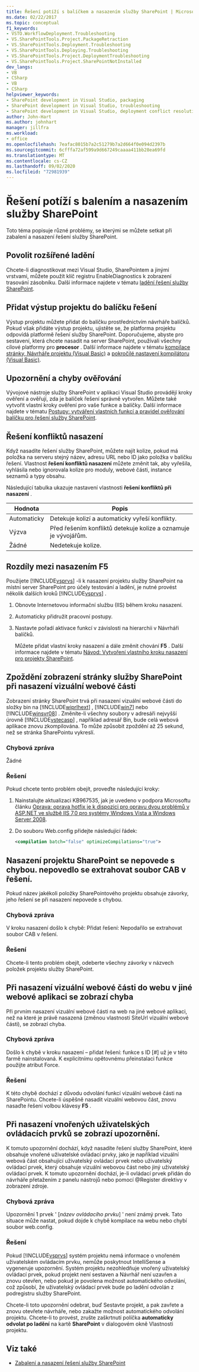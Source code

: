 ```yaml
---
title: Řešení potíží s balíčkem a nasazením služby SharePoint | Microsoft Docs
ms.date: 02/22/2017
ms.topic: conceptual
f1_keywords:
- VSTO.WorkflowDeployment.Troubleshooting
- VS.SharePointTools.Project.PackageRetraction
- VS.SharePointTools.Deployment.Troubleshooting
- VS.SharePointTools.Deploying.Troubleshooting
- VS.SharePointTools.Project.DeploymentTroubleshooting
- VS.SharePointTools.Project.SharePointNotInstalled
dev_langs:
- VB
- CSharp
- VB
- CSharp
helpviewer_keywords:
- SharePoint development in Visual Studio, packaging
- SharePoint development in Visual Studio, troubleshooting
- SharePoint development in Visual Studio, deployment conflict resolution
author: John-Hart
ms.author: johnhart
manager: jillfra
ms.workload:
- office
ms.openlocfilehash: 7eafac8015b7a2c51279b7a2d664f0e094d2397b
ms.sourcegitcommit: 6cfffa72af599a9d667249caaaa411bb28ea69fd
ms.translationtype: MT
ms.contentlocale: cs-CZ
ms.lasthandoff: 09/02/2020
ms.locfileid: "72981939"
---
```

# <a name="troubleshoot-sharepoint-packaging-and-deployment"></a>Řešení potíží s balením a nasazením služby SharePoint
  Toto téma popisuje různé problémy, se kterými se můžete setkat při zabalení a nasazení řešení služby SharePoint.

## <a name="enable-enhanced-debugging"></a>Povolit rozšířené ladění
 Chcete-li diagnostikovat mezi Visual Studio, SharePointem a jinými vrstvami, můžete použít klíč registru EnableDiagnostics k zobrazení trasování zásobníku. Další informace najdete v tématu [ladění řešení služby SharePoint](../sharepoint/debugging-sharepoint-solutions.md).

## <a name="add-project-output-to-the-solution-package"></a>Přidat výstup projektu do balíčku řešení
 Výstup projektu můžete přidat do balíčku prostřednictvím návrháře balíčků. Pokud však přidáte výstup projektu, ujistěte se, že platforma projektu odpovídá platformě řešení služby SharePoint. Doporučujeme, abyste pro sestavení, která chcete nasadit na server SharePoint, používali všechny cílové platformy pro **procesor** . Další informace najdete v tématu [kompilace stránky, Návrháře projektu &#40;Visual Basic&#41;](../ide/reference/compile-page-project-designer-visual-basic.md) a [pokročilé nastavení kompilátoru &#40;Visual Basic&#41;](../ide/reference/advanced-compiler-settings-dialog-box-visual-basic.md).

## <a name="validation-warnings-and-errors"></a>Upozornění a chyby ověřování
 Vývojové nástroje služby SharePoint v aplikaci Visual Studio provádějí kroky ověření a ověřují, zda je balíček řešení správně vytvořen. Můžete také vytvořit vlastní kroky ověření pro vaše funkce a balíčky. Další informace najdete v tématu [Postupy: vytváření vlastních funkcí a pravidel ověřování balíčku pro řešení služby SharePoint](../sharepoint/how-to-create-custom-feature-and-package-validation-rules-for-sharepoint-solutions.md).

## <a name="deployment-conflict-resolution"></a>Řešení konfliktů nasazení
 Když nasadíte řešení služby SharePoint, můžete najít kolize, pokud má položka na serveru stejný název, adresu URL nebo ID jako položka v balíčku řešení. Vlastnost **řešení konfliktů nasazení** můžete změnit tak, aby vyřešila, vyhlásila nebo ignorovala kolize pro moduly, webové části, instance seznamů a typy obsahu.

 Následující tabulka ukazuje nastavení vlastnosti **řešení konfliktů při nasazení** .

|Hodnota|Popis|
|-----------|-----------------|
|Automaticky|Detekuje kolizí a automaticky vyřeší konflikty.|
|Výzva|Před řešením konfliktů detekuje kolize a oznamuje je vývojářům.|
|Žádné|Nedetekuje kolize.|

## <a name="differences-between-f5-deployment"></a>Rozdíly mezi nasazením F5
 Použijete [!INCLUDE[vsprvs](../sharepoint/includes/vsprvs-md.md)] -li k nasazení projektu služby SharePoint na místní server SharePoint pro účely testování a ladění, je nutné provést několik dalších kroků [!INCLUDE[vsprvs](../sharepoint/includes/vsprvs-md.md)] .

1. Obnovte Internetovou informační službu (IIS) během kroku nasazení.

2. Automaticky přidružit pracovní postupy.

3. Nastavte pořadí aktivace funkcí v závislosti na hierarchii v Návrháři balíčků.

   Můžete přidat vlastní kroky nasazení a dále změnit chování **F5** . Další informace najdete v tématu [Návod: Vytvoření vlastního kroku nasazení pro projekty SharePoint](../sharepoint/walkthrough-creating-a-custom-deployment-step-for-sharepoint-projects.md).

## <a name="delay-displaying-sharepoint-page-when-deploy-visual-web-part"></a>Zpoždění zobrazení stránky služby SharePoint při nasazení vizuální webové části
 Zobrazení stránky SharePoint trvá při nasazení vizuální webové části do složky bin na [!INCLUDE[wiprlhext](../sharepoint/includes/wiprlhext-md.md)] , [!INCLUDE[win7](../sharepoint/includes/win7-md.md)] nebo [!INCLUDE[winsvr08](../sharepoint/includes/winsvr08-md.md)] . Změníte-li všechny soubory v adresáři nejvyšší úrovně [!INCLUDE[vstecasp](../sharepoint/includes/vstecasp-md.md)] , například adresář Bin, bude celá webová aplikace znovu zkompilována. To může způsobit zpoždění až 25 sekund, než se stránka SharePointu vykreslí.

### <a name="error-message"></a>Chybová zpráva
 Žádné

### <a name="resolution"></a>Řešení
 Pokud chcete tento problém obejít, proveďte následující kroky:

1. Nainstalujte aktualizaci KB967535, jak je uvedeno v podpora Microsoftu článku [Oprava: oprava hotfix je k dispozici pro opravu dvou problémů v ASP.NET ve službě IIS 7,0 pro systémy Windows Vista a Windows Server 2008](https://support.microsoft.com/help/967535).

2. Do souboru Web.config přidejte následující řádek:

    ```xml
    <compilation batch="false" optimizeCompilations="true">
    ```

## <a name="sharepoint-project-deployment-fails-with-error-failed-to-extract-the-cab-file-in-the-solution"></a>Nasazení projektu SharePoint se nepovede s chybou. nepovedlo se extrahovat soubor CAB v řešení.
 Pokud název jakékoli položky SharePointového projektu obsahuje závorky, jeho řešení se při nasazení nepovede s chybou.

### <a name="error-message"></a>Chybová zpráva
 V kroku nasazení došlo k chybě: Přidat řešení: Nepodařilo se extrahovat soubor CAB v řešení.

### <a name="resolution"></a>Řešení
 Chcete-li tento problém obejít, odeberte všechny závorky v názvech položek projektu služby SharePoint.

## <a name="error-appears-when-deploying-a-visual-web-part-to-a-site-on-a-different-web-application"></a>Při nasazení vizuální webové části do webu v jiné webové aplikaci se zobrazí chyba
 Při prvním nasazení vizuální webové části na web na jiné webové aplikaci, než na které je právě nasazená (změnou vlastnosti SiteUrl vizuální webové části), se zobrazí chyba.

### <a name="error-message"></a>Chybová zpráva
 Došlo k chybě v kroku nasazení – přidat řešení: funkce s ID [#] už je v této farmě nainstalovaná. K explicitnímu opětovnému přeinstalaci funkce použijte atribut Force.

### <a name="resolution"></a>Řešení
 K této chybě dochází z důvodu odvolání funkcí vizuální webové části na SharePointu. Chcete-li úspěšně nasadit vizuální webovou část, znovu nasaďte řešení volbou klávesy **F5** .

## <a name="warning-appears-when-deploying-nested-user-controls"></a>Při nasazení vnořených uživatelských ovládacích prvků se zobrazí upozornění.
 K tomuto upozornění dochází, když nasadíte řešení služby SharePoint, které obsahuje vnořené uživatelské ovládací prvky, jako je například vizuální webová část obsahující uživatelský ovládací prvek nebo uživatelský ovládací prvek, který obsahuje vizuální webovou část nebo jiný uživatelský ovládací prvek. K tomuto upozornění dochází, je-li ovládací prvek přidán do návrháře přetažením z panelu nástrojů nebo pomocí @Register direktivy v zobrazení zdroje.

### <a name="error-message"></a>Chybová zpráva
 Upozornění 1 prvek ' [*název ovládacího prvku*] ' není známý prvek. Tato situace může nastat, pokud dojde k chybě kompilace na webu nebo chybí soubor web.config.

### <a name="resolution"></a>Řešení
 Pokud [!INCLUDE[vsprvs](../sharepoint/includes/vsprvs-md.md)] systém projektu nemá informace o vnořeném uživatelském ovládacím prvku, nemůže poskytnout IntelliSense a vygeneruje upozornění. Systém projektu nezohledňuje vnořený uživatelský ovládací prvek, pokud projekt není sestaven a Návrhář není uzavřen a znovu otevřen, nebo pokud je povolena možnost automatického odvolání, což způsobí, že uživatelský ovládací prvek bude po ladění odvolán z podregistru služby SharePoint.

 Chcete-li toto upozornění odebrat, buď Sestavte projekt, a pak zavřete a znovu otevřete návrháře, nebo zakažte možnost automatického odvolání projektu. Chcete-li to provést, zrušte zaškrtnutí políčka **automaticky odvolat po ladění** na kartě **SharePoint** v dialogovém okně Vlastnosti projektu.

## <a name="see-also"></a>Viz také

- [Zabalení a nasazení řešení služby SharePoint](../sharepoint/packaging-and-deploying-sharepoint-solutions.md)